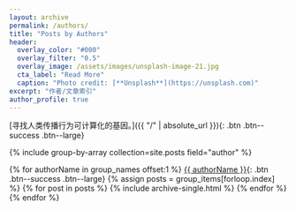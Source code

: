 ```yaml
---
layout: archive
permalink: /authors/
title: "Posts by Authors"
header:
  overlay_color: "#000"
  overlay_filter: "0.5"
  overlay_image: /assets/images/unsplash-image-21.jpg
  cta_label: "Read More"
  caption: "Photo credit: [**Unsplash**](https://unsplash.com)"
excerpt: "作者/文章索引"
author_profile: true
---
```


[寻找人类传播行为可计算化的基因。]({{ "/" | absolute_url }}){: .btn .btn--success .btn--large}


{% include group-by-array collection=site.posts field="author" %}

{% for authorName in group_names offset:1 %}
  [{{ authorName }}](){: .btn .btn--success .btn--large}
  {% assign posts = group_items[forloop.index] %}
  {% for post in posts %}
    {% include archive-single.html %}
  {% endfor %}
{% endfor %}
